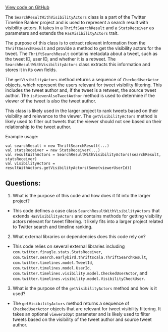 [View code on GitHub](https://github.com/misbahsy/the-algorithm/timelineranker/server/src/main/scala/com/twitter/timelineranker/util/SearchResultWithVisibilityActors.scala)

The `SearchResultWithVisibilityActors` class is a part of the Twitter Timeline Ranker project and is used to represent a search result with visibility actors. It takes in a `ThriftSearchResult` and a `StatsReceiver` as parameters and extends the `HasVisibilityActors` trait. 

The purpose of this class is to extract relevant information from the `ThriftSearchResult` and provide a method to get the visibility actors for the tweet. The `ThriftSearchResult` contains metadata about a tweet, such as the tweet ID, user ID, and whether it is a retweet. The `SearchResultWithVisibilityActors` class extracts this information and stores it in its own fields. 

The `getVisibilityActors` method returns a sequence of `CheckedUserActor` objects, which represent the users relevant for tweet visibility filtering. This includes the tweet author and, if the tweet is a retweet, the source tweet author. The `isViewerAlsoTweetAuthor` method is used to determine if the viewer of the tweet is also the tweet author. 

This class is likely used in the larger project to rank tweets based on their visibility and relevance to the viewer. The `getVisibilityActors` method is likely used to filter out tweets that the viewer should not see based on their relationship to the tweet author. 

Example usage:

```
val searchResult = new ThriftSearchResult(...)
val statsReceiver = new StatsReceiver(...)
val resultWithActors = SearchResultWithVisibilityActors(searchResult, statsReceiver)
val visibilityActors = resultWithActors.getVisibilityActors(Some(viewerUserId))
```
## Questions: 
 1. What is the purpose of this code and how does it fit into the larger project?
- This code defines a case class `SearchResultWithVisibilityActors` that extends `HasVisibilityActors` and contains methods for getting visibility actors relevant for tweet filtering. It likely fits into a larger project related to Twitter search and timeline ranking.

2. What external libraries or dependencies does this code rely on?
- This code relies on several external libraries including `com.twitter.finagle.stats.StatsReceiver`, `com.twitter.search.earlybird.thriftscala.ThriftSearchResult`, `com.twitter.timelines.model.TweetId`, `com.twitter.timelines.model.UserId`, `com.twitter.timelines.visibility.model.CheckedUserActor`, and `com.twitter.timelines.visibility.model.VisibilityCheckUser`.

3. What is the purpose of the `getVisibilityActors` method and how is it used?
- The `getVisibilityActors` method returns a sequence of `CheckedUserActor` objects that are relevant for tweet visibility filtering. It takes an optional `viewerIdOpt` parameter and is likely used to filter tweets based on the visibility of the tweet author and source tweet author.